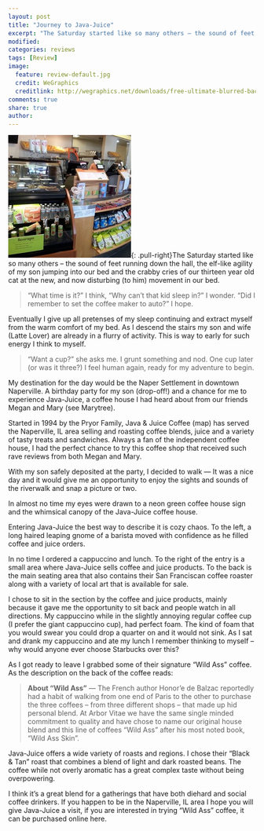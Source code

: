 ```yaml
---
layout: post
title: "Journey to Java-Juice"
excerpt: "The Saturday started like so many others – the sound of feet running down the hall, the elf-like agility of my son jumping into our bed and the crabby cries of our thirteen year old cat at the new, and now disturbing (to him) movement in our bed."
modified: 
categories: reviews
tags: [Review]
image:
  feature: review-default.jpg
  credit: WeGraphics
  creditlink: http://wegraphics.net/downloads/free-ultimate-blurred-background-pack/
comments: true
share: true
author: 
---
```

![Java Juice](/images/java-juice.jpg){: .pull-right}The Saturday started like so many others – the sound of feet running down the hall, the elf-like agility of my son jumping into our bed and the crabby cries of our thirteen year old cat at the new, and now disturbing (to him) movement in our bed.

> “What time is it?” I think, “Why can’t that kid sleep in?” I wonder. “Did I remember to set the coffee maker to auto?” I hope.

Eventually I give up all pretenses of my sleep continuing and extract myself from the warm comfort of my bed. As I descend the stairs my son and wife (Latte Lover) are already in a flurry of activity. This is way to early for such energy I think to myself.

> “Want a cup?” she asks me. I grunt something and nod. One cup later (or was it three?) I feel human again, ready for my adventure to begin.

My destination for the day would be the Naper Settlement in downtown Naperville. A birthday party for my son (drop-off!) and a chance for me to experience Java-Juice, a coffee house I had heard about from our friends Megan and Mary (see Marytree).

Started in 1994 by the Pryor Family, Java & Juice Coffee (map) has served the Naperville, IL area selling and roasting coffee blends, juice and a variety of tasty treats and sandwiches. Always a fan of the independent coffee house, I had the perfect chance to try this coffee shop that received such rave reviews from both Megan and Mary.

With my son safely deposited at the party, I decided to walk — It was a nice day and it would give me an opportunity to enjoy the sights and sounds of the riverwalk and snap a picture or two.

In almost no time my eyes were drawn to a neon green coffee house sign and the whimsical canopy of the Java-Juice coffee house.

Entering Java-Juice the best way to describe it is cozy chaos. To the left, a long haired leaping gnome of a barista moved with confidence as he filled coffee and juice orders.

In no time I ordered a cappuccino and lunch. To the right of the entry is a small area where Java-Juice sells coffee and juice products. To the back is the main seating area that also contains their San Franciscan coffee roaster along with a variety of local art that is available for sale.

I chose to sit in the section by the coffee and juice products, mainly because it gave me the opportunity to sit back and people watch in all directions. My cappuccino while in the slightly annoying regular coffee cup (I prefer the giant cappuccino cup), had perfect foam. The kind of foam that you would swear you could drop a quarter on and it would not sink. As I sat and drank my cappuccino and ate my lunch I remember thinking to myself – why would anyone ever choose Starbucks over this?

As I got ready to leave I grabbed some of their signature “Wild Ass” coffee. As the description on the back of the coffee reads:

> **About “Wild Ass”** — The French author Honor’e de Balzac reportedly had a habit of walking from one end of Paris to the other to purchase the three coffees – from three different shops – that made up hid personal blend. At Arbor Vitae we have the same single minded commitment to quality and have chose to name our original house blend and this line of coffees “Wild Ass” after his most noted book, “Wild Ass Skin”.

Java-Juice offers a wide variety of roasts and regions. I chose their “Black & Tan” roast that combines a blend of light and dark roasted beans. The coffee while not overly aromatic has a great complex taste without being overpowering.

I think it’s a great blend for a gatherings that have both diehard and social coffee drinkers. If you happen to be in the Naperville, IL area I hope you will give Java-Juice a visit, if you are interested in trying “Wild Ass” coffee, it can be purchased online here.

